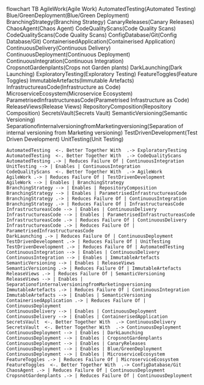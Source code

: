 flowchart TB
    AgileWork(Agile Work)
    AutomatedTesting(Automated Testing)
    Blue/GreenDeployment(Blue/Green Deployment)
    BranchingStrategy(Branching Strategy)
    CanaryReleases(Canary Releases)
    ChaosAgent(Chaos Agent)
    CodeQualityScans(Code Quality Scans)
    CodeQualityScans(Code Quality Scans)
    ConfigDatabase/Git(Config Database/Git)
    ContainerisedApplication(Containerised Application)
    ContinuousDelivery(Continuous Delivery)
    ContinuousDeployment(Continuous Deployment)
    ContinuousIntegration(Continuous Integration)
    CropsnotGardenplants(Crops not Garden plants)
    DarkLaunching(Dark Launching)
    ExploratoryTesting(Exploratory Testing)
    FeatureToggles(Feature Toggles)
    ImmutableArtefacts(Immutable Artefacts)
    InfrastructureasCode(Infrastructure as Code)
    MicroserviceEcosystem(Microservice Ecosystem)
    ParametrisedInfrastructureasCode(Parametrised Infrastructure as Code)
    ReleaseViews(Release Views)
    RepositoryComposition(Repository Composition)
    SecretsVault(Secrets Vault)
    SemanticVersioning(Semantic Versioning)
    SeparationofinternalversioningfromMarketingversioning(Separation of internal versioning from Marketing versioning)
    TestDrivenDevelopment(Test Driven Development)
    UnitTesting(Unit Testing)

    AutomatedTesting  <-. Better Together With  .-> ExploratoryTesting
    AutomatedTesting  <-. Better Together With  .-> CodeQualityScans
    AutomatedTesting .-> | Reduces Failure Of | ContinuousIntegration
    UnitTesting --> | Enables | ContinuousIntegration
    CodeQualityScans  <-. Better Together With  .-> AgileWork
    AgileWork .-> | Reduces Failure Of | TestDrivenDevelopment
    AgileWork --> | Enables | BranchingStrategy
    BranchingStrategy --> | Enables | RepositoryComposition
    BranchingStrategy --> | Enables | ParametrisedInfrastructureasCode
    BranchingStrategy .-> | Reduces Failure Of | ContinuousIntegration
    BranchingStrategy .-> | Reduces Failure Of | InfrastructureasCode
    InfrastructureasCode --> | Enables | ContinuousDelivery
    InfrastructureasCode --> | Enables | ParametrisedInfrastructureasCode
    InfrastructureasCode .-> | Reduces Failure Of | ContinuousDelivery
    InfrastructureasCode .-> | Reduces Failure Of | ParametrisedInfrastructureasCode
    DarkLaunching .-> | Reduces Failure Of | ContinuousDeployment
    TestDrivenDevelopment .-> | Reduces Failure Of | UnitTesting
    TestDrivenDevelopment .-> | Reduces Failure Of | AutomatedTesting
    ContinuousIntegration --> | Enables | ContinuousDelivery
    ContinuousIntegration --> | Enables | ImmutableArtefacts
    SemanticVersioning --> | Enables | ReleaseViews
    SemanticVersioning .-> | Reduces Failure Of | ImmutableArtefacts
    ReleaseViews .-> | Reduces Failure Of | SemanticVersioning
    ReleaseViews --> | Enables | SeparationofinternalversioningfromMarketingversioning
    ImmutableArtefacts .-> | Reduces Failure Of | ContinuousIntegration
    ImmutableArtefacts --> | Enables | SemanticVersioning
    ContainerisedApplication .-> | Reduces Failure Of | ContinuousDeployment
    ContinuousDelivery --> | Enables | ContinuousDeployment
    ContinuousDelivery --> | Enables | ContainerisedApplication
    SecretsVault  <-. Better Together With  .-> ContinuousDelivery
    SecretsVault  <-. Better Together With  .-> ContinuousDeployment
    ContinuousDeployment --> | Enables | DarkLaunching
    ContinuousDeployment --> | Enables | CropsnotGardenplants
    ContinuousDeployment --> | Enables | CanaryReleases
    ContinuousDeployment --> | Enables | Blue/GreenDeployment
    ContinuousDeployment --> | Enables | MicroserviceEcosystem
    FeatureToggles .-> | Reduces Failure Of | MicroserviceEcosystem
    FeatureToggles  <-. Better Together With  .-> ConfigDatabase/Git
    ChaosAgent .-> | Reduces Failure Of | ContinuousDeployment
    CropsnotGardenplants .-> | Reduces Failure Of | ContinuousDeployment
